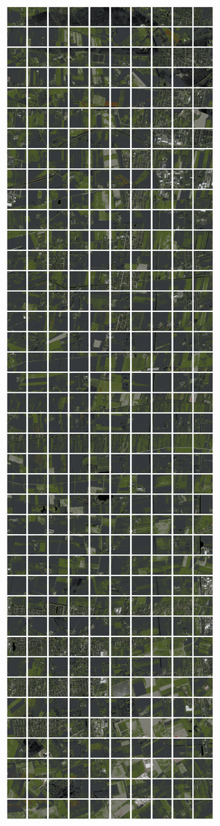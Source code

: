 <html>
<div>
<img src="https://github.com/HakkaTjakka/NL_TILE_MAP/blob/main/18/642/-1048/r.6420.-10480.png" height="44" width="44">
<img src="https://github.com/HakkaTjakka/NL_TILE_MAP/blob/main/18/642/-1048/r.6421.-10480.png" height="44" width="44">
<img src="https://github.com/HakkaTjakka/NL_TILE_MAP/blob/main/18/642/-1048/r.6422.-10480.png" height="44" width="44">
<img src="https://github.com/HakkaTjakka/NL_TILE_MAP/blob/main/18/642/-1048/r.6423.-10480.png" height="44" width="44">
<img src="https://github.com/HakkaTjakka/NL_TILE_MAP/blob/main/18/642/-1048/r.6424.-10480.png" height="44" width="44">
<img src="https://github.com/HakkaTjakka/NL_TILE_MAP/blob/main/18/642/-1048/r.6425.-10480.png" height="44" width="44">
<img src="https://github.com/HakkaTjakka/NL_TILE_MAP/blob/main/18/642/-1048/r.6426.-10480.png" height="44" width="44">
<img src="https://github.com/HakkaTjakka/NL_TILE_MAP/blob/main/18/642/-1048/r.6427.-10480.png" height="44" width="44">
<img src="https://github.com/HakkaTjakka/NL_TILE_MAP/blob/main/18/642/-1048/r.6428.-10480.png" height="44" width="44">
<img src="https://github.com/HakkaTjakka/NL_TILE_MAP/blob/main/18/642/-1048/r.6429.-10480.png" height="44" width="44">
<img src="https://github.com/HakkaTjakka/NL_TILE_MAP/blob/main/18/643/-1048/r.6430.-10480.png" height="44" width="44">
<img src="https://github.com/HakkaTjakka/NL_TILE_MAP/blob/main/18/643/-1048/r.6431.-10480.png" height="44" width="44">
<img src="https://github.com/HakkaTjakka/NL_TILE_MAP/blob/main/18/643/-1048/r.6432.-10480.png" height="44" width="44">
<img src="https://github.com/HakkaTjakka/NL_TILE_MAP/blob/main/18/643/-1048/r.6433.-10480.png" height="44" width="44">
<img src="https://github.com/HakkaTjakka/NL_TILE_MAP/blob/main/18/643/-1048/r.6434.-10480.png" height="44" width="44">
<img src="https://github.com/HakkaTjakka/NL_TILE_MAP/blob/main/18/643/-1048/r.6435.-10480.png" height="44" width="44">
<img src="https://github.com/HakkaTjakka/NL_TILE_MAP/blob/main/18/643/-1048/r.6436.-10480.png" height="44" width="44">
<img src="https://github.com/HakkaTjakka/NL_TILE_MAP/blob/main/18/643/-1048/r.6437.-10480.png" height="44" width="44">
<img src="https://github.com/HakkaTjakka/NL_TILE_MAP/blob/main/18/643/-1048/r.6438.-10480.png" height="44" width="44">
<img src="https://github.com/HakkaTjakka/NL_TILE_MAP/blob/main/18/643/-1048/r.6439.-10480.png" height="44" width="44">
<br>
<img src="https://github.com/HakkaTjakka/NL_TILE_MAP/blob/main/18/642/-1048/r.6420.-10479.png" height="44" width="44">
<img src="https://github.com/HakkaTjakka/NL_TILE_MAP/blob/main/18/642/-1048/r.6421.-10479.png" height="44" width="44">
<img src="https://github.com/HakkaTjakka/NL_TILE_MAP/blob/main/18/642/-1048/r.6422.-10479.png" height="44" width="44">
<img src="https://github.com/HakkaTjakka/NL_TILE_MAP/blob/main/18/642/-1048/r.6423.-10479.png" height="44" width="44">
<img src="https://github.com/HakkaTjakka/NL_TILE_MAP/blob/main/18/642/-1048/r.6424.-10479.png" height="44" width="44">
<img src="https://github.com/HakkaTjakka/NL_TILE_MAP/blob/main/18/642/-1048/r.6425.-10479.png" height="44" width="44">
<img src="https://github.com/HakkaTjakka/NL_TILE_MAP/blob/main/18/642/-1048/r.6426.-10479.png" height="44" width="44">
<img src="https://github.com/HakkaTjakka/NL_TILE_MAP/blob/main/18/642/-1048/r.6427.-10479.png" height="44" width="44">
<img src="https://github.com/HakkaTjakka/NL_TILE_MAP/blob/main/18/642/-1048/r.6428.-10479.png" height="44" width="44">
<img src="https://github.com/HakkaTjakka/NL_TILE_MAP/blob/main/18/642/-1048/r.6429.-10479.png" height="44" width="44">
<img src="https://github.com/HakkaTjakka/NL_TILE_MAP/blob/main/18/643/-1048/r.6430.-10479.png" height="44" width="44">
<img src="https://github.com/HakkaTjakka/NL_TILE_MAP/blob/main/18/643/-1048/r.6431.-10479.png" height="44" width="44">
<img src="https://github.com/HakkaTjakka/NL_TILE_MAP/blob/main/18/643/-1048/r.6432.-10479.png" height="44" width="44">
<img src="https://github.com/HakkaTjakka/NL_TILE_MAP/blob/main/18/643/-1048/r.6433.-10479.png" height="44" width="44">
<img src="https://github.com/HakkaTjakka/NL_TILE_MAP/blob/main/18/643/-1048/r.6434.-10479.png" height="44" width="44">
<img src="https://github.com/HakkaTjakka/NL_TILE_MAP/blob/main/18/643/-1048/r.6435.-10479.png" height="44" width="44">
<img src="https://github.com/HakkaTjakka/NL_TILE_MAP/blob/main/18/643/-1048/r.6436.-10479.png" height="44" width="44">
<img src="https://github.com/HakkaTjakka/NL_TILE_MAP/blob/main/18/643/-1048/r.6437.-10479.png" height="44" width="44">
<img src="https://github.com/HakkaTjakka/NL_TILE_MAP/blob/main/18/643/-1048/r.6438.-10479.png" height="44" width="44">
<img src="https://github.com/HakkaTjakka/NL_TILE_MAP/blob/main/18/643/-1048/r.6439.-10479.png" height="44" width="44">
<br>
<img src="https://github.com/HakkaTjakka/NL_TILE_MAP/blob/main/18/642/-1048/r.6420.-10478.png" height="44" width="44">
<img src="https://github.com/HakkaTjakka/NL_TILE_MAP/blob/main/18/642/-1048/r.6421.-10478.png" height="44" width="44">
<img src="https://github.com/HakkaTjakka/NL_TILE_MAP/blob/main/18/642/-1048/r.6422.-10478.png" height="44" width="44">
<img src="https://github.com/HakkaTjakka/NL_TILE_MAP/blob/main/18/642/-1048/r.6423.-10478.png" height="44" width="44">
<img src="https://github.com/HakkaTjakka/NL_TILE_MAP/blob/main/18/642/-1048/r.6424.-10478.png" height="44" width="44">
<img src="https://github.com/HakkaTjakka/NL_TILE_MAP/blob/main/18/642/-1048/r.6425.-10478.png" height="44" width="44">
<img src="https://github.com/HakkaTjakka/NL_TILE_MAP/blob/main/18/642/-1048/r.6426.-10478.png" height="44" width="44">
<img src="https://github.com/HakkaTjakka/NL_TILE_MAP/blob/main/18/642/-1048/r.6427.-10478.png" height="44" width="44">
<img src="https://github.com/HakkaTjakka/NL_TILE_MAP/blob/main/18/642/-1048/r.6428.-10478.png" height="44" width="44">
<img src="https://github.com/HakkaTjakka/NL_TILE_MAP/blob/main/18/642/-1048/r.6429.-10478.png" height="44" width="44">
<img src="https://github.com/HakkaTjakka/NL_TILE_MAP/blob/main/18/643/-1048/r.6430.-10478.png" height="44" width="44">
<img src="https://github.com/HakkaTjakka/NL_TILE_MAP/blob/main/18/643/-1048/r.6431.-10478.png" height="44" width="44">
<img src="https://github.com/HakkaTjakka/NL_TILE_MAP/blob/main/18/643/-1048/r.6432.-10478.png" height="44" width="44">
<img src="https://github.com/HakkaTjakka/NL_TILE_MAP/blob/main/18/643/-1048/r.6433.-10478.png" height="44" width="44">
<img src="https://github.com/HakkaTjakka/NL_TILE_MAP/blob/main/18/643/-1048/r.6434.-10478.png" height="44" width="44">
<img src="https://github.com/HakkaTjakka/NL_TILE_MAP/blob/main/18/643/-1048/r.6435.-10478.png" height="44" width="44">
<img src="https://github.com/HakkaTjakka/NL_TILE_MAP/blob/main/18/643/-1048/r.6436.-10478.png" height="44" width="44">
<img src="https://github.com/HakkaTjakka/NL_TILE_MAP/blob/main/18/643/-1048/r.6437.-10478.png" height="44" width="44">
<img src="https://github.com/HakkaTjakka/NL_TILE_MAP/blob/main/18/643/-1048/r.6438.-10478.png" height="44" width="44">
<img src="https://github.com/HakkaTjakka/NL_TILE_MAP/blob/main/18/643/-1048/r.6439.-10478.png" height="44" width="44">
<br>
<img src="https://github.com/HakkaTjakka/NL_TILE_MAP/blob/main/18/642/-1048/r.6420.-10477.png" height="44" width="44">
<img src="https://github.com/HakkaTjakka/NL_TILE_MAP/blob/main/18/642/-1048/r.6421.-10477.png" height="44" width="44">
<img src="https://github.com/HakkaTjakka/NL_TILE_MAP/blob/main/18/642/-1048/r.6422.-10477.png" height="44" width="44">
<img src="https://github.com/HakkaTjakka/NL_TILE_MAP/blob/main/18/642/-1048/r.6423.-10477.png" height="44" width="44">
<img src="https://github.com/HakkaTjakka/NL_TILE_MAP/blob/main/18/642/-1048/r.6424.-10477.png" height="44" width="44">
<img src="https://github.com/HakkaTjakka/NL_TILE_MAP/blob/main/18/642/-1048/r.6425.-10477.png" height="44" width="44">
<img src="https://github.com/HakkaTjakka/NL_TILE_MAP/blob/main/18/642/-1048/r.6426.-10477.png" height="44" width="44">
<img src="https://github.com/HakkaTjakka/NL_TILE_MAP/blob/main/18/642/-1048/r.6427.-10477.png" height="44" width="44">
<img src="https://github.com/HakkaTjakka/NL_TILE_MAP/blob/main/18/642/-1048/r.6428.-10477.png" height="44" width="44">
<img src="https://github.com/HakkaTjakka/NL_TILE_MAP/blob/main/18/642/-1048/r.6429.-10477.png" height="44" width="44">
<img src="https://github.com/HakkaTjakka/NL_TILE_MAP/blob/main/18/643/-1048/r.6430.-10477.png" height="44" width="44">
<img src="https://github.com/HakkaTjakka/NL_TILE_MAP/blob/main/18/643/-1048/r.6431.-10477.png" height="44" width="44">
<img src="https://github.com/HakkaTjakka/NL_TILE_MAP/blob/main/18/643/-1048/r.6432.-10477.png" height="44" width="44">
<img src="https://github.com/HakkaTjakka/NL_TILE_MAP/blob/main/18/643/-1048/r.6433.-10477.png" height="44" width="44">
<img src="https://github.com/HakkaTjakka/NL_TILE_MAP/blob/main/18/643/-1048/r.6434.-10477.png" height="44" width="44">
<img src="https://github.com/HakkaTjakka/NL_TILE_MAP/blob/main/18/643/-1048/r.6435.-10477.png" height="44" width="44">
<img src="https://github.com/HakkaTjakka/NL_TILE_MAP/blob/main/18/643/-1048/r.6436.-10477.png" height="44" width="44">
<img src="https://github.com/HakkaTjakka/NL_TILE_MAP/blob/main/18/643/-1048/r.6437.-10477.png" height="44" width="44">
<img src="https://github.com/HakkaTjakka/NL_TILE_MAP/blob/main/18/643/-1048/r.6438.-10477.png" height="44" width="44">
<img src="https://github.com/HakkaTjakka/NL_TILE_MAP/blob/main/18/643/-1048/r.6439.-10477.png" height="44" width="44">
<br>
<img src="https://github.com/HakkaTjakka/NL_TILE_MAP/blob/main/18/642/-1048/r.6420.-10476.png" height="44" width="44">
<img src="https://github.com/HakkaTjakka/NL_TILE_MAP/blob/main/18/642/-1048/r.6421.-10476.png" height="44" width="44">
<img src="https://github.com/HakkaTjakka/NL_TILE_MAP/blob/main/18/642/-1048/r.6422.-10476.png" height="44" width="44">
<img src="https://github.com/HakkaTjakka/NL_TILE_MAP/blob/main/18/642/-1048/r.6423.-10476.png" height="44" width="44">
<img src="https://github.com/HakkaTjakka/NL_TILE_MAP/blob/main/18/642/-1048/r.6424.-10476.png" height="44" width="44">
<img src="https://github.com/HakkaTjakka/NL_TILE_MAP/blob/main/18/642/-1048/r.6425.-10476.png" height="44" width="44">
<img src="https://github.com/HakkaTjakka/NL_TILE_MAP/blob/main/18/642/-1048/r.6426.-10476.png" height="44" width="44">
<img src="https://github.com/HakkaTjakka/NL_TILE_MAP/blob/main/18/642/-1048/r.6427.-10476.png" height="44" width="44">
<img src="https://github.com/HakkaTjakka/NL_TILE_MAP/blob/main/18/642/-1048/r.6428.-10476.png" height="44" width="44">
<img src="https://github.com/HakkaTjakka/NL_TILE_MAP/blob/main/18/642/-1048/r.6429.-10476.png" height="44" width="44">
<img src="https://github.com/HakkaTjakka/NL_TILE_MAP/blob/main/18/643/-1048/r.6430.-10476.png" height="44" width="44">
<img src="https://github.com/HakkaTjakka/NL_TILE_MAP/blob/main/18/643/-1048/r.6431.-10476.png" height="44" width="44">
<img src="https://github.com/HakkaTjakka/NL_TILE_MAP/blob/main/18/643/-1048/r.6432.-10476.png" height="44" width="44">
<img src="https://github.com/HakkaTjakka/NL_TILE_MAP/blob/main/18/643/-1048/r.6433.-10476.png" height="44" width="44">
<img src="https://github.com/HakkaTjakka/NL_TILE_MAP/blob/main/18/643/-1048/r.6434.-10476.png" height="44" width="44">
<img src="https://github.com/HakkaTjakka/NL_TILE_MAP/blob/main/18/643/-1048/r.6435.-10476.png" height="44" width="44">
<img src="https://github.com/HakkaTjakka/NL_TILE_MAP/blob/main/18/643/-1048/r.6436.-10476.png" height="44" width="44">
<img src="https://github.com/HakkaTjakka/NL_TILE_MAP/blob/main/18/643/-1048/r.6437.-10476.png" height="44" width="44">
<img src="https://github.com/HakkaTjakka/NL_TILE_MAP/blob/main/18/643/-1048/r.6438.-10476.png" height="44" width="44">
<img src="https://github.com/HakkaTjakka/NL_TILE_MAP/blob/main/18/643/-1048/r.6439.-10476.png" height="44" width="44">
<br>
<img src="https://github.com/HakkaTjakka/NL_TILE_MAP/blob/main/18/642/-1048/r.6420.-10475.png" height="44" width="44">
<img src="https://github.com/HakkaTjakka/NL_TILE_MAP/blob/main/18/642/-1048/r.6421.-10475.png" height="44" width="44">
<img src="https://github.com/HakkaTjakka/NL_TILE_MAP/blob/main/18/642/-1048/r.6422.-10475.png" height="44" width="44">
<img src="https://github.com/HakkaTjakka/NL_TILE_MAP/blob/main/18/642/-1048/r.6423.-10475.png" height="44" width="44">
<img src="https://github.com/HakkaTjakka/NL_TILE_MAP/blob/main/18/642/-1048/r.6424.-10475.png" height="44" width="44">
<img src="https://github.com/HakkaTjakka/NL_TILE_MAP/blob/main/18/642/-1048/r.6425.-10475.png" height="44" width="44">
<img src="https://github.com/HakkaTjakka/NL_TILE_MAP/blob/main/18/642/-1048/r.6426.-10475.png" height="44" width="44">
<img src="https://github.com/HakkaTjakka/NL_TILE_MAP/blob/main/18/642/-1048/r.6427.-10475.png" height="44" width="44">
<img src="https://github.com/HakkaTjakka/NL_TILE_MAP/blob/main/18/642/-1048/r.6428.-10475.png" height="44" width="44">
<img src="https://github.com/HakkaTjakka/NL_TILE_MAP/blob/main/18/642/-1048/r.6429.-10475.png" height="44" width="44">
<img src="https://github.com/HakkaTjakka/NL_TILE_MAP/blob/main/18/643/-1048/r.6430.-10475.png" height="44" width="44">
<img src="https://github.com/HakkaTjakka/NL_TILE_MAP/blob/main/18/643/-1048/r.6431.-10475.png" height="44" width="44">
<img src="https://github.com/HakkaTjakka/NL_TILE_MAP/blob/main/18/643/-1048/r.6432.-10475.png" height="44" width="44">
<img src="https://github.com/HakkaTjakka/NL_TILE_MAP/blob/main/18/643/-1048/r.6433.-10475.png" height="44" width="44">
<img src="https://github.com/HakkaTjakka/NL_TILE_MAP/blob/main/18/643/-1048/r.6434.-10475.png" height="44" width="44">
<img src="https://github.com/HakkaTjakka/NL_TILE_MAP/blob/main/18/643/-1048/r.6435.-10475.png" height="44" width="44">
<img src="https://github.com/HakkaTjakka/NL_TILE_MAP/blob/main/18/643/-1048/r.6436.-10475.png" height="44" width="44">
<img src="https://github.com/HakkaTjakka/NL_TILE_MAP/blob/main/18/643/-1048/r.6437.-10475.png" height="44" width="44">
<img src="https://github.com/HakkaTjakka/NL_TILE_MAP/blob/main/18/643/-1048/r.6438.-10475.png" height="44" width="44">
<img src="https://github.com/HakkaTjakka/NL_TILE_MAP/blob/main/18/643/-1048/r.6439.-10475.png" height="44" width="44">
<br>
<img src="https://github.com/HakkaTjakka/NL_TILE_MAP/blob/main/18/642/-1048/r.6420.-10474.png" height="44" width="44">
<img src="https://github.com/HakkaTjakka/NL_TILE_MAP/blob/main/18/642/-1048/r.6421.-10474.png" height="44" width="44">
<img src="https://github.com/HakkaTjakka/NL_TILE_MAP/blob/main/18/642/-1048/r.6422.-10474.png" height="44" width="44">
<img src="https://github.com/HakkaTjakka/NL_TILE_MAP/blob/main/18/642/-1048/r.6423.-10474.png" height="44" width="44">
<img src="https://github.com/HakkaTjakka/NL_TILE_MAP/blob/main/18/642/-1048/r.6424.-10474.png" height="44" width="44">
<img src="https://github.com/HakkaTjakka/NL_TILE_MAP/blob/main/18/642/-1048/r.6425.-10474.png" height="44" width="44">
<img src="https://github.com/HakkaTjakka/NL_TILE_MAP/blob/main/18/642/-1048/r.6426.-10474.png" height="44" width="44">
<img src="https://github.com/HakkaTjakka/NL_TILE_MAP/blob/main/18/642/-1048/r.6427.-10474.png" height="44" width="44">
<img src="https://github.com/HakkaTjakka/NL_TILE_MAP/blob/main/18/642/-1048/r.6428.-10474.png" height="44" width="44">
<img src="https://github.com/HakkaTjakka/NL_TILE_MAP/blob/main/18/642/-1048/r.6429.-10474.png" height="44" width="44">
<img src="https://github.com/HakkaTjakka/NL_TILE_MAP/blob/main/18/643/-1048/r.6430.-10474.png" height="44" width="44">
<img src="https://github.com/HakkaTjakka/NL_TILE_MAP/blob/main/18/643/-1048/r.6431.-10474.png" height="44" width="44">
<img src="https://github.com/HakkaTjakka/NL_TILE_MAP/blob/main/18/643/-1048/r.6432.-10474.png" height="44" width="44">
<img src="https://github.com/HakkaTjakka/NL_TILE_MAP/blob/main/18/643/-1048/r.6433.-10474.png" height="44" width="44">
<img src="https://github.com/HakkaTjakka/NL_TILE_MAP/blob/main/18/643/-1048/r.6434.-10474.png" height="44" width="44">
<img src="https://github.com/HakkaTjakka/NL_TILE_MAP/blob/main/18/643/-1048/r.6435.-10474.png" height="44" width="44">
<img src="https://github.com/HakkaTjakka/NL_TILE_MAP/blob/main/18/643/-1048/r.6436.-10474.png" height="44" width="44">
<img src="https://github.com/HakkaTjakka/NL_TILE_MAP/blob/main/18/643/-1048/r.6437.-10474.png" height="44" width="44">
<img src="https://github.com/HakkaTjakka/NL_TILE_MAP/blob/main/18/643/-1048/r.6438.-10474.png" height="44" width="44">
<img src="https://github.com/HakkaTjakka/NL_TILE_MAP/blob/main/18/643/-1048/r.6439.-10474.png" height="44" width="44">
<br>
<img src="https://github.com/HakkaTjakka/NL_TILE_MAP/blob/main/18/642/-1048/r.6420.-10473.png" height="44" width="44">
<img src="https://github.com/HakkaTjakka/NL_TILE_MAP/blob/main/18/642/-1048/r.6421.-10473.png" height="44" width="44">
<img src="https://github.com/HakkaTjakka/NL_TILE_MAP/blob/main/18/642/-1048/r.6422.-10473.png" height="44" width="44">
<img src="https://github.com/HakkaTjakka/NL_TILE_MAP/blob/main/18/642/-1048/r.6423.-10473.png" height="44" width="44">
<img src="https://github.com/HakkaTjakka/NL_TILE_MAP/blob/main/18/642/-1048/r.6424.-10473.png" height="44" width="44">
<img src="https://github.com/HakkaTjakka/NL_TILE_MAP/blob/main/18/642/-1048/r.6425.-10473.png" height="44" width="44">
<img src="https://github.com/HakkaTjakka/NL_TILE_MAP/blob/main/18/642/-1048/r.6426.-10473.png" height="44" width="44">
<img src="https://github.com/HakkaTjakka/NL_TILE_MAP/blob/main/18/642/-1048/r.6427.-10473.png" height="44" width="44">
<img src="https://github.com/HakkaTjakka/NL_TILE_MAP/blob/main/18/642/-1048/r.6428.-10473.png" height="44" width="44">
<img src="https://github.com/HakkaTjakka/NL_TILE_MAP/blob/main/18/642/-1048/r.6429.-10473.png" height="44" width="44">
<img src="https://github.com/HakkaTjakka/NL_TILE_MAP/blob/main/18/643/-1048/r.6430.-10473.png" height="44" width="44">
<img src="https://github.com/HakkaTjakka/NL_TILE_MAP/blob/main/18/643/-1048/r.6431.-10473.png" height="44" width="44">
<img src="https://github.com/HakkaTjakka/NL_TILE_MAP/blob/main/18/643/-1048/r.6432.-10473.png" height="44" width="44">
<img src="https://github.com/HakkaTjakka/NL_TILE_MAP/blob/main/18/643/-1048/r.6433.-10473.png" height="44" width="44">
<img src="https://github.com/HakkaTjakka/NL_TILE_MAP/blob/main/18/643/-1048/r.6434.-10473.png" height="44" width="44">
<img src="https://github.com/HakkaTjakka/NL_TILE_MAP/blob/main/18/643/-1048/r.6435.-10473.png" height="44" width="44">
<img src="https://github.com/HakkaTjakka/NL_TILE_MAP/blob/main/18/643/-1048/r.6436.-10473.png" height="44" width="44">
<img src="https://github.com/HakkaTjakka/NL_TILE_MAP/blob/main/18/643/-1048/r.6437.-10473.png" height="44" width="44">
<img src="https://github.com/HakkaTjakka/NL_TILE_MAP/blob/main/18/643/-1048/r.6438.-10473.png" height="44" width="44">
<img src="https://github.com/HakkaTjakka/NL_TILE_MAP/blob/main/18/643/-1048/r.6439.-10473.png" height="44" width="44">
<br>
<img src="https://github.com/HakkaTjakka/NL_TILE_MAP/blob/main/18/642/-1048/r.6420.-10472.png" height="44" width="44">
<img src="https://github.com/HakkaTjakka/NL_TILE_MAP/blob/main/18/642/-1048/r.6421.-10472.png" height="44" width="44">
<img src="https://github.com/HakkaTjakka/NL_TILE_MAP/blob/main/18/642/-1048/r.6422.-10472.png" height="44" width="44">
<img src="https://github.com/HakkaTjakka/NL_TILE_MAP/blob/main/18/642/-1048/r.6423.-10472.png" height="44" width="44">
<img src="https://github.com/HakkaTjakka/NL_TILE_MAP/blob/main/18/642/-1048/r.6424.-10472.png" height="44" width="44">
<img src="https://github.com/HakkaTjakka/NL_TILE_MAP/blob/main/18/642/-1048/r.6425.-10472.png" height="44" width="44">
<img src="https://github.com/HakkaTjakka/NL_TILE_MAP/blob/main/18/642/-1048/r.6426.-10472.png" height="44" width="44">
<img src="https://github.com/HakkaTjakka/NL_TILE_MAP/blob/main/18/642/-1048/r.6427.-10472.png" height="44" width="44">
<img src="https://github.com/HakkaTjakka/NL_TILE_MAP/blob/main/18/642/-1048/r.6428.-10472.png" height="44" width="44">
<img src="https://github.com/HakkaTjakka/NL_TILE_MAP/blob/main/18/642/-1048/r.6429.-10472.png" height="44" width="44">
<img src="https://github.com/HakkaTjakka/NL_TILE_MAP/blob/main/18/643/-1048/r.6430.-10472.png" height="44" width="44">
<img src="https://github.com/HakkaTjakka/NL_TILE_MAP/blob/main/18/643/-1048/r.6431.-10472.png" height="44" width="44">
<img src="https://github.com/HakkaTjakka/NL_TILE_MAP/blob/main/18/643/-1048/r.6432.-10472.png" height="44" width="44">
<img src="https://github.com/HakkaTjakka/NL_TILE_MAP/blob/main/18/643/-1048/r.6433.-10472.png" height="44" width="44">
<img src="https://github.com/HakkaTjakka/NL_TILE_MAP/blob/main/18/643/-1048/r.6434.-10472.png" height="44" width="44">
<img src="https://github.com/HakkaTjakka/NL_TILE_MAP/blob/main/18/643/-1048/r.6435.-10472.png" height="44" width="44">
<img src="https://github.com/HakkaTjakka/NL_TILE_MAP/blob/main/18/643/-1048/r.6436.-10472.png" height="44" width="44">
<img src="https://github.com/HakkaTjakka/NL_TILE_MAP/blob/main/18/643/-1048/r.6437.-10472.png" height="44" width="44">
<img src="https://github.com/HakkaTjakka/NL_TILE_MAP/blob/main/18/643/-1048/r.6438.-10472.png" height="44" width="44">
<img src="https://github.com/HakkaTjakka/NL_TILE_MAP/blob/main/18/643/-1048/r.6439.-10472.png" height="44" width="44">
<br>
<img src="https://github.com/HakkaTjakka/NL_TILE_MAP/blob/main/18/642/-1048/r.6420.-10471.png" height="44" width="44">
<img src="https://github.com/HakkaTjakka/NL_TILE_MAP/blob/main/18/642/-1048/r.6421.-10471.png" height="44" width="44">
<img src="https://github.com/HakkaTjakka/NL_TILE_MAP/blob/main/18/642/-1048/r.6422.-10471.png" height="44" width="44">
<img src="https://github.com/HakkaTjakka/NL_TILE_MAP/blob/main/18/642/-1048/r.6423.-10471.png" height="44" width="44">
<img src="https://github.com/HakkaTjakka/NL_TILE_MAP/blob/main/18/642/-1048/r.6424.-10471.png" height="44" width="44">
<img src="https://github.com/HakkaTjakka/NL_TILE_MAP/blob/main/18/642/-1048/r.6425.-10471.png" height="44" width="44">
<img src="https://github.com/HakkaTjakka/NL_TILE_MAP/blob/main/18/642/-1048/r.6426.-10471.png" height="44" width="44">
<img src="https://github.com/HakkaTjakka/NL_TILE_MAP/blob/main/18/642/-1048/r.6427.-10471.png" height="44" width="44">
<img src="https://github.com/HakkaTjakka/NL_TILE_MAP/blob/main/18/642/-1048/r.6428.-10471.png" height="44" width="44">
<img src="https://github.com/HakkaTjakka/NL_TILE_MAP/blob/main/18/642/-1048/r.6429.-10471.png" height="44" width="44">
<img src="https://github.com/HakkaTjakka/NL_TILE_MAP/blob/main/18/643/-1048/r.6430.-10471.png" height="44" width="44">
<img src="https://github.com/HakkaTjakka/NL_TILE_MAP/blob/main/18/643/-1048/r.6431.-10471.png" height="44" width="44">
<img src="https://github.com/HakkaTjakka/NL_TILE_MAP/blob/main/18/643/-1048/r.6432.-10471.png" height="44" width="44">
<img src="https://github.com/HakkaTjakka/NL_TILE_MAP/blob/main/18/643/-1048/r.6433.-10471.png" height="44" width="44">
<img src="https://github.com/HakkaTjakka/NL_TILE_MAP/blob/main/18/643/-1048/r.6434.-10471.png" height="44" width="44">
<img src="https://github.com/HakkaTjakka/NL_TILE_MAP/blob/main/18/643/-1048/r.6435.-10471.png" height="44" width="44">
<img src="https://github.com/HakkaTjakka/NL_TILE_MAP/blob/main/18/643/-1048/r.6436.-10471.png" height="44" width="44">
<img src="https://github.com/HakkaTjakka/NL_TILE_MAP/blob/main/18/643/-1048/r.6437.-10471.png" height="44" width="44">
<img src="https://github.com/HakkaTjakka/NL_TILE_MAP/blob/main/18/643/-1048/r.6438.-10471.png" height="44" width="44">
<img src="https://github.com/HakkaTjakka/NL_TILE_MAP/blob/main/18/643/-1048/r.6439.-10471.png" height="44" width="44">
<br>
<img src="https://github.com/HakkaTjakka/NL_TILE_MAP/blob/main/18/642/-1047/r.6420.-10470.png" height="44" width="44">
<img src="https://github.com/HakkaTjakka/NL_TILE_MAP/blob/main/18/642/-1047/r.6421.-10470.png" height="44" width="44">
<img src="https://github.com/HakkaTjakka/NL_TILE_MAP/blob/main/18/642/-1047/r.6422.-10470.png" height="44" width="44">
<img src="https://github.com/HakkaTjakka/NL_TILE_MAP/blob/main/18/642/-1047/r.6423.-10470.png" height="44" width="44">
<img src="https://github.com/HakkaTjakka/NL_TILE_MAP/blob/main/18/642/-1047/r.6424.-10470.png" height="44" width="44">
<img src="https://github.com/HakkaTjakka/NL_TILE_MAP/blob/main/18/642/-1047/r.6425.-10470.png" height="44" width="44">
<img src="https://github.com/HakkaTjakka/NL_TILE_MAP/blob/main/18/642/-1047/r.6426.-10470.png" height="44" width="44">
<img src="https://github.com/HakkaTjakka/NL_TILE_MAP/blob/main/18/642/-1047/r.6427.-10470.png" height="44" width="44">
<img src="https://github.com/HakkaTjakka/NL_TILE_MAP/blob/main/18/642/-1047/r.6428.-10470.png" height="44" width="44">
<img src="https://github.com/HakkaTjakka/NL_TILE_MAP/blob/main/18/642/-1047/r.6429.-10470.png" height="44" width="44">
<img src="https://github.com/HakkaTjakka/NL_TILE_MAP/blob/main/18/643/-1047/r.6430.-10470.png" height="44" width="44">
<img src="https://github.com/HakkaTjakka/NL_TILE_MAP/blob/main/18/643/-1047/r.6431.-10470.png" height="44" width="44">
<img src="https://github.com/HakkaTjakka/NL_TILE_MAP/blob/main/18/643/-1047/r.6432.-10470.png" height="44" width="44">
<img src="https://github.com/HakkaTjakka/NL_TILE_MAP/blob/main/18/643/-1047/r.6433.-10470.png" height="44" width="44">
<img src="https://github.com/HakkaTjakka/NL_TILE_MAP/blob/main/18/643/-1047/r.6434.-10470.png" height="44" width="44">
<img src="https://github.com/HakkaTjakka/NL_TILE_MAP/blob/main/18/643/-1047/r.6435.-10470.png" height="44" width="44">
<img src="https://github.com/HakkaTjakka/NL_TILE_MAP/blob/main/18/643/-1047/r.6436.-10470.png" height="44" width="44">
<img src="https://github.com/HakkaTjakka/NL_TILE_MAP/blob/main/18/643/-1047/r.6437.-10470.png" height="44" width="44">
<img src="https://github.com/HakkaTjakka/NL_TILE_MAP/blob/main/18/643/-1047/r.6438.-10470.png" height="44" width="44">
<img src="https://github.com/HakkaTjakka/NL_TILE_MAP/blob/main/18/643/-1047/r.6439.-10470.png" height="44" width="44">
<br>
<img src="https://github.com/HakkaTjakka/NL_TILE_MAP/blob/main/18/642/-1047/r.6420.-10469.png" height="44" width="44">
<img src="https://github.com/HakkaTjakka/NL_TILE_MAP/blob/main/18/642/-1047/r.6421.-10469.png" height="44" width="44">
<img src="https://github.com/HakkaTjakka/NL_TILE_MAP/blob/main/18/642/-1047/r.6422.-10469.png" height="44" width="44">
<img src="https://github.com/HakkaTjakka/NL_TILE_MAP/blob/main/18/642/-1047/r.6423.-10469.png" height="44" width="44">
<img src="https://github.com/HakkaTjakka/NL_TILE_MAP/blob/main/18/642/-1047/r.6424.-10469.png" height="44" width="44">
<img src="https://github.com/HakkaTjakka/NL_TILE_MAP/blob/main/18/642/-1047/r.6425.-10469.png" height="44" width="44">
<img src="https://github.com/HakkaTjakka/NL_TILE_MAP/blob/main/18/642/-1047/r.6426.-10469.png" height="44" width="44">
<img src="https://github.com/HakkaTjakka/NL_TILE_MAP/blob/main/18/642/-1047/r.6427.-10469.png" height="44" width="44">
<img src="https://github.com/HakkaTjakka/NL_TILE_MAP/blob/main/18/642/-1047/r.6428.-10469.png" height="44" width="44">
<img src="https://github.com/HakkaTjakka/NL_TILE_MAP/blob/main/18/642/-1047/r.6429.-10469.png" height="44" width="44">
<img src="https://github.com/HakkaTjakka/NL_TILE_MAP/blob/main/18/643/-1047/r.6430.-10469.png" height="44" width="44">
<img src="https://github.com/HakkaTjakka/NL_TILE_MAP/blob/main/18/643/-1047/r.6431.-10469.png" height="44" width="44">
<img src="https://github.com/HakkaTjakka/NL_TILE_MAP/blob/main/18/643/-1047/r.6432.-10469.png" height="44" width="44">
<img src="https://github.com/HakkaTjakka/NL_TILE_MAP/blob/main/18/643/-1047/r.6433.-10469.png" height="44" width="44">
<img src="https://github.com/HakkaTjakka/NL_TILE_MAP/blob/main/18/643/-1047/r.6434.-10469.png" height="44" width="44">
<img src="https://github.com/HakkaTjakka/NL_TILE_MAP/blob/main/18/643/-1047/r.6435.-10469.png" height="44" width="44">
<img src="https://github.com/HakkaTjakka/NL_TILE_MAP/blob/main/18/643/-1047/r.6436.-10469.png" height="44" width="44">
<img src="https://github.com/HakkaTjakka/NL_TILE_MAP/blob/main/18/643/-1047/r.6437.-10469.png" height="44" width="44">
<img src="https://github.com/HakkaTjakka/NL_TILE_MAP/blob/main/18/643/-1047/r.6438.-10469.png" height="44" width="44">
<img src="https://github.com/HakkaTjakka/NL_TILE_MAP/blob/main/18/643/-1047/r.6439.-10469.png" height="44" width="44">
<br>
<img src="https://github.com/HakkaTjakka/NL_TILE_MAP/blob/main/18/642/-1047/r.6420.-10468.png" height="44" width="44">
<img src="https://github.com/HakkaTjakka/NL_TILE_MAP/blob/main/18/642/-1047/r.6421.-10468.png" height="44" width="44">
<img src="https://github.com/HakkaTjakka/NL_TILE_MAP/blob/main/18/642/-1047/r.6422.-10468.png" height="44" width="44">
<img src="https://github.com/HakkaTjakka/NL_TILE_MAP/blob/main/18/642/-1047/r.6423.-10468.png" height="44" width="44">
<img src="https://github.com/HakkaTjakka/NL_TILE_MAP/blob/main/18/642/-1047/r.6424.-10468.png" height="44" width="44">
<img src="https://github.com/HakkaTjakka/NL_TILE_MAP/blob/main/18/642/-1047/r.6425.-10468.png" height="44" width="44">
<img src="https://github.com/HakkaTjakka/NL_TILE_MAP/blob/main/18/642/-1047/r.6426.-10468.png" height="44" width="44">
<img src="https://github.com/HakkaTjakka/NL_TILE_MAP/blob/main/18/642/-1047/r.6427.-10468.png" height="44" width="44">
<img src="https://github.com/HakkaTjakka/NL_TILE_MAP/blob/main/18/642/-1047/r.6428.-10468.png" height="44" width="44">
<img src="https://github.com/HakkaTjakka/NL_TILE_MAP/blob/main/18/642/-1047/r.6429.-10468.png" height="44" width="44">
<img src="https://github.com/HakkaTjakka/NL_TILE_MAP/blob/main/18/643/-1047/r.6430.-10468.png" height="44" width="44">
<img src="https://github.com/HakkaTjakka/NL_TILE_MAP/blob/main/18/643/-1047/r.6431.-10468.png" height="44" width="44">
<img src="https://github.com/HakkaTjakka/NL_TILE_MAP/blob/main/18/643/-1047/r.6432.-10468.png" height="44" width="44">
<img src="https://github.com/HakkaTjakka/NL_TILE_MAP/blob/main/18/643/-1047/r.6433.-10468.png" height="44" width="44">
<img src="https://github.com/HakkaTjakka/NL_TILE_MAP/blob/main/18/643/-1047/r.6434.-10468.png" height="44" width="44">
<img src="https://github.com/HakkaTjakka/NL_TILE_MAP/blob/main/18/643/-1047/r.6435.-10468.png" height="44" width="44">
<img src="https://github.com/HakkaTjakka/NL_TILE_MAP/blob/main/18/643/-1047/r.6436.-10468.png" height="44" width="44">
<img src="https://github.com/HakkaTjakka/NL_TILE_MAP/blob/main/18/643/-1047/r.6437.-10468.png" height="44" width="44">
<img src="https://github.com/HakkaTjakka/NL_TILE_MAP/blob/main/18/643/-1047/r.6438.-10468.png" height="44" width="44">
<img src="https://github.com/HakkaTjakka/NL_TILE_MAP/blob/main/18/643/-1047/r.6439.-10468.png" height="44" width="44">
<br>
<img src="https://github.com/HakkaTjakka/NL_TILE_MAP/blob/main/18/642/-1047/r.6420.-10467.png" height="44" width="44">
<img src="https://github.com/HakkaTjakka/NL_TILE_MAP/blob/main/18/642/-1047/r.6421.-10467.png" height="44" width="44">
<img src="https://github.com/HakkaTjakka/NL_TILE_MAP/blob/main/18/642/-1047/r.6422.-10467.png" height="44" width="44">
<img src="https://github.com/HakkaTjakka/NL_TILE_MAP/blob/main/18/642/-1047/r.6423.-10467.png" height="44" width="44">
<img src="https://github.com/HakkaTjakka/NL_TILE_MAP/blob/main/18/642/-1047/r.6424.-10467.png" height="44" width="44">
<img src="https://github.com/HakkaTjakka/NL_TILE_MAP/blob/main/18/642/-1047/r.6425.-10467.png" height="44" width="44">
<img src="https://github.com/HakkaTjakka/NL_TILE_MAP/blob/main/18/642/-1047/r.6426.-10467.png" height="44" width="44">
<img src="https://github.com/HakkaTjakka/NL_TILE_MAP/blob/main/18/642/-1047/r.6427.-10467.png" height="44" width="44">
<img src="https://github.com/HakkaTjakka/NL_TILE_MAP/blob/main/18/642/-1047/r.6428.-10467.png" height="44" width="44">
<img src="https://github.com/HakkaTjakka/NL_TILE_MAP/blob/main/18/642/-1047/r.6429.-10467.png" height="44" width="44">
<img src="https://github.com/HakkaTjakka/NL_TILE_MAP/blob/main/18/643/-1047/r.6430.-10467.png" height="44" width="44">
<img src="https://github.com/HakkaTjakka/NL_TILE_MAP/blob/main/18/643/-1047/r.6431.-10467.png" height="44" width="44">
<img src="https://github.com/HakkaTjakka/NL_TILE_MAP/blob/main/18/643/-1047/r.6432.-10467.png" height="44" width="44">
<img src="https://github.com/HakkaTjakka/NL_TILE_MAP/blob/main/18/643/-1047/r.6433.-10467.png" height="44" width="44">
<img src="https://github.com/HakkaTjakka/NL_TILE_MAP/blob/main/18/643/-1047/r.6434.-10467.png" height="44" width="44">
<img src="https://github.com/HakkaTjakka/NL_TILE_MAP/blob/main/18/643/-1047/r.6435.-10467.png" height="44" width="44">
<img src="https://github.com/HakkaTjakka/NL_TILE_MAP/blob/main/18/643/-1047/r.6436.-10467.png" height="44" width="44">
<img src="https://github.com/HakkaTjakka/NL_TILE_MAP/blob/main/18/643/-1047/r.6437.-10467.png" height="44" width="44">
<img src="https://github.com/HakkaTjakka/NL_TILE_MAP/blob/main/18/643/-1047/r.6438.-10467.png" height="44" width="44">
<img src="https://github.com/HakkaTjakka/NL_TILE_MAP/blob/main/18/643/-1047/r.6439.-10467.png" height="44" width="44">
<br>
<img src="https://github.com/HakkaTjakka/NL_TILE_MAP/blob/main/18/642/-1047/r.6420.-10466.png" height="44" width="44">
<img src="https://github.com/HakkaTjakka/NL_TILE_MAP/blob/main/18/642/-1047/r.6421.-10466.png" height="44" width="44">
<img src="https://github.com/HakkaTjakka/NL_TILE_MAP/blob/main/18/642/-1047/r.6422.-10466.png" height="44" width="44">
<img src="https://github.com/HakkaTjakka/NL_TILE_MAP/blob/main/18/642/-1047/r.6423.-10466.png" height="44" width="44">
<img src="https://github.com/HakkaTjakka/NL_TILE_MAP/blob/main/18/642/-1047/r.6424.-10466.png" height="44" width="44">
<img src="https://github.com/HakkaTjakka/NL_TILE_MAP/blob/main/18/642/-1047/r.6425.-10466.png" height="44" width="44">
<img src="https://github.com/HakkaTjakka/NL_TILE_MAP/blob/main/18/642/-1047/r.6426.-10466.png" height="44" width="44">
<img src="https://github.com/HakkaTjakka/NL_TILE_MAP/blob/main/18/642/-1047/r.6427.-10466.png" height="44" width="44">
<img src="https://github.com/HakkaTjakka/NL_TILE_MAP/blob/main/18/642/-1047/r.6428.-10466.png" height="44" width="44">
<img src="https://github.com/HakkaTjakka/NL_TILE_MAP/blob/main/18/642/-1047/r.6429.-10466.png" height="44" width="44">
<img src="https://github.com/HakkaTjakka/NL_TILE_MAP/blob/main/18/643/-1047/r.6430.-10466.png" height="44" width="44">
<img src="https://github.com/HakkaTjakka/NL_TILE_MAP/blob/main/18/643/-1047/r.6431.-10466.png" height="44" width="44">
<img src="https://github.com/HakkaTjakka/NL_TILE_MAP/blob/main/18/643/-1047/r.6432.-10466.png" height="44" width="44">
<img src="https://github.com/HakkaTjakka/NL_TILE_MAP/blob/main/18/643/-1047/r.6433.-10466.png" height="44" width="44">
<img src="https://github.com/HakkaTjakka/NL_TILE_MAP/blob/main/18/643/-1047/r.6434.-10466.png" height="44" width="44">
<img src="https://github.com/HakkaTjakka/NL_TILE_MAP/blob/main/18/643/-1047/r.6435.-10466.png" height="44" width="44">
<img src="https://github.com/HakkaTjakka/NL_TILE_MAP/blob/main/18/643/-1047/r.6436.-10466.png" height="44" width="44">
<img src="https://github.com/HakkaTjakka/NL_TILE_MAP/blob/main/18/643/-1047/r.6437.-10466.png" height="44" width="44">
<img src="https://github.com/HakkaTjakka/NL_TILE_MAP/blob/main/18/643/-1047/r.6438.-10466.png" height="44" width="44">
<img src="https://github.com/HakkaTjakka/NL_TILE_MAP/blob/main/18/643/-1047/r.6439.-10466.png" height="44" width="44">
<br>
<img src="https://github.com/HakkaTjakka/NL_TILE_MAP/blob/main/18/642/-1047/r.6420.-10465.png" height="44" width="44">
<img src="https://github.com/HakkaTjakka/NL_TILE_MAP/blob/main/18/642/-1047/r.6421.-10465.png" height="44" width="44">
<img src="https://github.com/HakkaTjakka/NL_TILE_MAP/blob/main/18/642/-1047/r.6422.-10465.png" height="44" width="44">
<img src="https://github.com/HakkaTjakka/NL_TILE_MAP/blob/main/18/642/-1047/r.6423.-10465.png" height="44" width="44">
<img src="https://github.com/HakkaTjakka/NL_TILE_MAP/blob/main/18/642/-1047/r.6424.-10465.png" height="44" width="44">
<img src="https://github.com/HakkaTjakka/NL_TILE_MAP/blob/main/18/642/-1047/r.6425.-10465.png" height="44" width="44">
<img src="https://github.com/HakkaTjakka/NL_TILE_MAP/blob/main/18/642/-1047/r.6426.-10465.png" height="44" width="44">
<img src="https://github.com/HakkaTjakka/NL_TILE_MAP/blob/main/18/642/-1047/r.6427.-10465.png" height="44" width="44">
<img src="https://github.com/HakkaTjakka/NL_TILE_MAP/blob/main/18/642/-1047/r.6428.-10465.png" height="44" width="44">
<img src="https://github.com/HakkaTjakka/NL_TILE_MAP/blob/main/18/642/-1047/r.6429.-10465.png" height="44" width="44">
<img src="https://github.com/HakkaTjakka/NL_TILE_MAP/blob/main/18/643/-1047/r.6430.-10465.png" height="44" width="44">
<img src="https://github.com/HakkaTjakka/NL_TILE_MAP/blob/main/18/643/-1047/r.6431.-10465.png" height="44" width="44">
<img src="https://github.com/HakkaTjakka/NL_TILE_MAP/blob/main/18/643/-1047/r.6432.-10465.png" height="44" width="44">
<img src="https://github.com/HakkaTjakka/NL_TILE_MAP/blob/main/18/643/-1047/r.6433.-10465.png" height="44" width="44">
<img src="https://github.com/HakkaTjakka/NL_TILE_MAP/blob/main/18/643/-1047/r.6434.-10465.png" height="44" width="44">
<img src="https://github.com/HakkaTjakka/NL_TILE_MAP/blob/main/18/643/-1047/r.6435.-10465.png" height="44" width="44">
<img src="https://github.com/HakkaTjakka/NL_TILE_MAP/blob/main/18/643/-1047/r.6436.-10465.png" height="44" width="44">
<img src="https://github.com/HakkaTjakka/NL_TILE_MAP/blob/main/18/643/-1047/r.6437.-10465.png" height="44" width="44">
<img src="https://github.com/HakkaTjakka/NL_TILE_MAP/blob/main/18/643/-1047/r.6438.-10465.png" height="44" width="44">
<img src="https://github.com/HakkaTjakka/NL_TILE_MAP/blob/main/18/643/-1047/r.6439.-10465.png" height="44" width="44">
<br>
<img src="https://github.com/HakkaTjakka/NL_TILE_MAP/blob/main/18/642/-1047/r.6420.-10464.png" height="44" width="44">
<img src="https://github.com/HakkaTjakka/NL_TILE_MAP/blob/main/18/642/-1047/r.6421.-10464.png" height="44" width="44">
<img src="https://github.com/HakkaTjakka/NL_TILE_MAP/blob/main/18/642/-1047/r.6422.-10464.png" height="44" width="44">
<img src="https://github.com/HakkaTjakka/NL_TILE_MAP/blob/main/18/642/-1047/r.6423.-10464.png" height="44" width="44">
<img src="https://github.com/HakkaTjakka/NL_TILE_MAP/blob/main/18/642/-1047/r.6424.-10464.png" height="44" width="44">
<img src="https://github.com/HakkaTjakka/NL_TILE_MAP/blob/main/18/642/-1047/r.6425.-10464.png" height="44" width="44">
<img src="https://github.com/HakkaTjakka/NL_TILE_MAP/blob/main/18/642/-1047/r.6426.-10464.png" height="44" width="44">
<img src="https://github.com/HakkaTjakka/NL_TILE_MAP/blob/main/18/642/-1047/r.6427.-10464.png" height="44" width="44">
<img src="https://github.com/HakkaTjakka/NL_TILE_MAP/blob/main/18/642/-1047/r.6428.-10464.png" height="44" width="44">
<img src="https://github.com/HakkaTjakka/NL_TILE_MAP/blob/main/18/642/-1047/r.6429.-10464.png" height="44" width="44">
<img src="https://github.com/HakkaTjakka/NL_TILE_MAP/blob/main/18/643/-1047/r.6430.-10464.png" height="44" width="44">
<img src="https://github.com/HakkaTjakka/NL_TILE_MAP/blob/main/18/643/-1047/r.6431.-10464.png" height="44" width="44">
<img src="https://github.com/HakkaTjakka/NL_TILE_MAP/blob/main/18/643/-1047/r.6432.-10464.png" height="44" width="44">
<img src="https://github.com/HakkaTjakka/NL_TILE_MAP/blob/main/18/643/-1047/r.6433.-10464.png" height="44" width="44">
<img src="https://github.com/HakkaTjakka/NL_TILE_MAP/blob/main/18/643/-1047/r.6434.-10464.png" height="44" width="44">
<img src="https://github.com/HakkaTjakka/NL_TILE_MAP/blob/main/18/643/-1047/r.6435.-10464.png" height="44" width="44">
<img src="https://github.com/HakkaTjakka/NL_TILE_MAP/blob/main/18/643/-1047/r.6436.-10464.png" height="44" width="44">
<img src="https://github.com/HakkaTjakka/NL_TILE_MAP/blob/main/18/643/-1047/r.6437.-10464.png" height="44" width="44">
<img src="https://github.com/HakkaTjakka/NL_TILE_MAP/blob/main/18/643/-1047/r.6438.-10464.png" height="44" width="44">
<img src="https://github.com/HakkaTjakka/NL_TILE_MAP/blob/main/18/643/-1047/r.6439.-10464.png" height="44" width="44">
<br>
<img src="https://github.com/HakkaTjakka/NL_TILE_MAP/blob/main/18/642/-1047/r.6420.-10463.png" height="44" width="44">
<img src="https://github.com/HakkaTjakka/NL_TILE_MAP/blob/main/18/642/-1047/r.6421.-10463.png" height="44" width="44">
<img src="https://github.com/HakkaTjakka/NL_TILE_MAP/blob/main/18/642/-1047/r.6422.-10463.png" height="44" width="44">
<img src="https://github.com/HakkaTjakka/NL_TILE_MAP/blob/main/18/642/-1047/r.6423.-10463.png" height="44" width="44">
<img src="https://github.com/HakkaTjakka/NL_TILE_MAP/blob/main/18/642/-1047/r.6424.-10463.png" height="44" width="44">
<img src="https://github.com/HakkaTjakka/NL_TILE_MAP/blob/main/18/642/-1047/r.6425.-10463.png" height="44" width="44">
<img src="https://github.com/HakkaTjakka/NL_TILE_MAP/blob/main/18/642/-1047/r.6426.-10463.png" height="44" width="44">
<img src="https://github.com/HakkaTjakka/NL_TILE_MAP/blob/main/18/642/-1047/r.6427.-10463.png" height="44" width="44">
<img src="https://github.com/HakkaTjakka/NL_TILE_MAP/blob/main/18/642/-1047/r.6428.-10463.png" height="44" width="44">
<img src="https://github.com/HakkaTjakka/NL_TILE_MAP/blob/main/18/642/-1047/r.6429.-10463.png" height="44" width="44">
<img src="https://github.com/HakkaTjakka/NL_TILE_MAP/blob/main/18/643/-1047/r.6430.-10463.png" height="44" width="44">
<img src="https://github.com/HakkaTjakka/NL_TILE_MAP/blob/main/18/643/-1047/r.6431.-10463.png" height="44" width="44">
<img src="https://github.com/HakkaTjakka/NL_TILE_MAP/blob/main/18/643/-1047/r.6432.-10463.png" height="44" width="44">
<img src="https://github.com/HakkaTjakka/NL_TILE_MAP/blob/main/18/643/-1047/r.6433.-10463.png" height="44" width="44">
<img src="https://github.com/HakkaTjakka/NL_TILE_MAP/blob/main/18/643/-1047/r.6434.-10463.png" height="44" width="44">
<img src="https://github.com/HakkaTjakka/NL_TILE_MAP/blob/main/18/643/-1047/r.6435.-10463.png" height="44" width="44">
<img src="https://github.com/HakkaTjakka/NL_TILE_MAP/blob/main/18/643/-1047/r.6436.-10463.png" height="44" width="44">
<img src="https://github.com/HakkaTjakka/NL_TILE_MAP/blob/main/18/643/-1047/r.6437.-10463.png" height="44" width="44">
<img src="https://github.com/HakkaTjakka/NL_TILE_MAP/blob/main/18/643/-1047/r.6438.-10463.png" height="44" width="44">
<img src="https://github.com/HakkaTjakka/NL_TILE_MAP/blob/main/18/643/-1047/r.6439.-10463.png" height="44" width="44">
<br>
<img src="https://github.com/HakkaTjakka/NL_TILE_MAP/blob/main/18/642/-1047/r.6420.-10462.png" height="44" width="44">
<img src="https://github.com/HakkaTjakka/NL_TILE_MAP/blob/main/18/642/-1047/r.6421.-10462.png" height="44" width="44">
<img src="https://github.com/HakkaTjakka/NL_TILE_MAP/blob/main/18/642/-1047/r.6422.-10462.png" height="44" width="44">
<img src="https://github.com/HakkaTjakka/NL_TILE_MAP/blob/main/18/642/-1047/r.6423.-10462.png" height="44" width="44">
<img src="https://github.com/HakkaTjakka/NL_TILE_MAP/blob/main/18/642/-1047/r.6424.-10462.png" height="44" width="44">
<img src="https://github.com/HakkaTjakka/NL_TILE_MAP/blob/main/18/642/-1047/r.6425.-10462.png" height="44" width="44">
<img src="https://github.com/HakkaTjakka/NL_TILE_MAP/blob/main/18/642/-1047/r.6426.-10462.png" height="44" width="44">
<img src="https://github.com/HakkaTjakka/NL_TILE_MAP/blob/main/18/642/-1047/r.6427.-10462.png" height="44" width="44">
<img src="https://github.com/HakkaTjakka/NL_TILE_MAP/blob/main/18/642/-1047/r.6428.-10462.png" height="44" width="44">
<img src="https://github.com/HakkaTjakka/NL_TILE_MAP/blob/main/18/642/-1047/r.6429.-10462.png" height="44" width="44">
<img src="https://github.com/HakkaTjakka/NL_TILE_MAP/blob/main/18/643/-1047/r.6430.-10462.png" height="44" width="44">
<img src="https://github.com/HakkaTjakka/NL_TILE_MAP/blob/main/18/643/-1047/r.6431.-10462.png" height="44" width="44">
<img src="https://github.com/HakkaTjakka/NL_TILE_MAP/blob/main/18/643/-1047/r.6432.-10462.png" height="44" width="44">
<img src="https://github.com/HakkaTjakka/NL_TILE_MAP/blob/main/18/643/-1047/r.6433.-10462.png" height="44" width="44">
<img src="https://github.com/HakkaTjakka/NL_TILE_MAP/blob/main/18/643/-1047/r.6434.-10462.png" height="44" width="44">
<img src="https://github.com/HakkaTjakka/NL_TILE_MAP/blob/main/18/643/-1047/r.6435.-10462.png" height="44" width="44">
<img src="https://github.com/HakkaTjakka/NL_TILE_MAP/blob/main/18/643/-1047/r.6436.-10462.png" height="44" width="44">
<img src="https://github.com/HakkaTjakka/NL_TILE_MAP/blob/main/18/643/-1047/r.6437.-10462.png" height="44" width="44">
<img src="https://github.com/HakkaTjakka/NL_TILE_MAP/blob/main/18/643/-1047/r.6438.-10462.png" height="44" width="44">
<img src="https://github.com/HakkaTjakka/NL_TILE_MAP/blob/main/18/643/-1047/r.6439.-10462.png" height="44" width="44">
<br>
<img src="https://github.com/HakkaTjakka/NL_TILE_MAP/blob/main/18/642/-1047/r.6420.-10461.png" height="44" width="44">
<img src="https://github.com/HakkaTjakka/NL_TILE_MAP/blob/main/18/642/-1047/r.6421.-10461.png" height="44" width="44">
<img src="https://github.com/HakkaTjakka/NL_TILE_MAP/blob/main/18/642/-1047/r.6422.-10461.png" height="44" width="44">
<img src="https://github.com/HakkaTjakka/NL_TILE_MAP/blob/main/18/642/-1047/r.6423.-10461.png" height="44" width="44">
<img src="https://github.com/HakkaTjakka/NL_TILE_MAP/blob/main/18/642/-1047/r.6424.-10461.png" height="44" width="44">
<img src="https://github.com/HakkaTjakka/NL_TILE_MAP/blob/main/18/642/-1047/r.6425.-10461.png" height="44" width="44">
<img src="https://github.com/HakkaTjakka/NL_TILE_MAP/blob/main/18/642/-1047/r.6426.-10461.png" height="44" width="44">
<img src="https://github.com/HakkaTjakka/NL_TILE_MAP/blob/main/18/642/-1047/r.6427.-10461.png" height="44" width="44">
<img src="https://github.com/HakkaTjakka/NL_TILE_MAP/blob/main/18/642/-1047/r.6428.-10461.png" height="44" width="44">
<img src="https://github.com/HakkaTjakka/NL_TILE_MAP/blob/main/18/642/-1047/r.6429.-10461.png" height="44" width="44">
<img src="https://github.com/HakkaTjakka/NL_TILE_MAP/blob/main/18/643/-1047/r.6430.-10461.png" height="44" width="44">
<img src="https://github.com/HakkaTjakka/NL_TILE_MAP/blob/main/18/643/-1047/r.6431.-10461.png" height="44" width="44">
<img src="https://github.com/HakkaTjakka/NL_TILE_MAP/blob/main/18/643/-1047/r.6432.-10461.png" height="44" width="44">
<img src="https://github.com/HakkaTjakka/NL_TILE_MAP/blob/main/18/643/-1047/r.6433.-10461.png" height="44" width="44">
<img src="https://github.com/HakkaTjakka/NL_TILE_MAP/blob/main/18/643/-1047/r.6434.-10461.png" height="44" width="44">
<img src="https://github.com/HakkaTjakka/NL_TILE_MAP/blob/main/18/643/-1047/r.6435.-10461.png" height="44" width="44">
<img src="https://github.com/HakkaTjakka/NL_TILE_MAP/blob/main/18/643/-1047/r.6436.-10461.png" height="44" width="44">
<img src="https://github.com/HakkaTjakka/NL_TILE_MAP/blob/main/18/643/-1047/r.6437.-10461.png" height="44" width="44">
<img src="https://github.com/HakkaTjakka/NL_TILE_MAP/blob/main/18/643/-1047/r.6438.-10461.png" height="44" width="44">
<img src="https://github.com/HakkaTjakka/NL_TILE_MAP/blob/main/18/643/-1047/r.6439.-10461.png" height="44" width="44">
<br>
</div>
</html>

